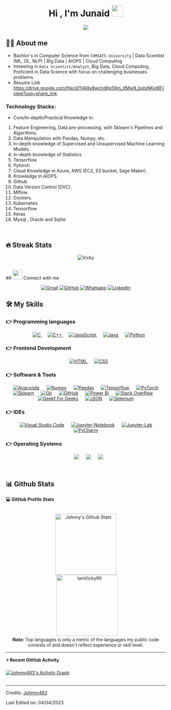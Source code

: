<h1 align="center">Hi , I'm Junaid <img src="https://media.giphy.com/media/hvRJCLFzcasrR4ia7z/giphy.gif" width="35"></h1>
<p align="center">
  <a href="https://github.com/IamVicky90"><img src="https://readme-typing-svg.herokuapp.com?lines=Computer+Science+Student;Aspiring%20Data%20Scientist%20(ML,%20DL,%20NLP);Cloud+Computing;AIOPS;Always%20learning%20new%20things&center=true&width=500&height=50"></a>
</p>

## :sassy_man:  About me
- Bachlor's in Computer Science from `COMSATS University` | Data Scientist (ML, DL, NLP) | Big Data | AIOPS | Cloud Computing
- Intresting in `Data Scientist/Analyst`, Big Data, Cloud Computing, Proficient in Data Science with focus on challenging businesses problems.
- Resume Link https://drive.google.com/file/d/1VA9x8wclrd8g59m_IfMw9_bxbiNKvtRF/view?usp=share_link
### Technology Stacks:
- Core/In-depth/Practical Knowledge in:
1) Feature Engineering, Data pre-processing, with Sklearn's Pipelines and Algorithms.
2) Data Manipulation with Pandas, Numpy, etc.
3) In-depth knowledge of Supervised and Unsupervised Machine Learning Models.
4) In-depth knowledge of Statistics.
5) Tensorflow 
6) Pytorch.
7) Cloud Knowledge in  Azure, AWS (EC2, S3 bucket, Sage Maker)
8) Knowledge In AIOPS.
9) Github 
10) Data Version Control (DVC).
11) Mlflow.
12) Dockers.
13) Kubernetes.
14) Tensorflow
15) Keras
16) Mysql , Oracle and Sqlite

<br>

## 🔥 Streak Stats
<p align="center"><img src="https://github-readme-streak-stats.herokuapp.com/?user=IamVicky90&theme=algolia" alt="Vicky" /></p>

<br>
## <img src="https://media.giphy.com/media/iY8CRBdQXODJSCERIr/giphy.gif" width="30px"> Connect with me
<p align="center">
	<a href="mailto:mjunaid.72528@gmail.com"><img img src="https://img.shields.io/badge/gmail-%23EA4335.svg?style=plastic&logo=gmail&logoColor=white" alt="Gmail"/></a>
	<a href="https://github.com/Johnny463"><img src="https://img.shields.io/badge/github-%23181717.svg?style=plastic&logo=github&logoColor=white" alt="GitHub"/></a>
	<a href="https://wa.me/923124276180"><img src="https://img.shields.io/badge/whatsapp-%2325D366.svg?style=plastic&logo=whatsapp&logoColor=white" alt="Whatsapp"/></a>
	<a href="https://www.linkedin.com/in/muhammad-junaid-b93b57211/"><img src="https://img.shields.io/badge/linkedin-%230A66C2.svg?style=plastic&logo=linkedin&logoColor=white" alt="LinkedIn"/></a>
</p>

## 🛠️ My Skills

### 👉 Programming languages

<p align="center"> 
  &emsp; 
  <a href="https://www.cprogramming.com/" target="_blank"> 
    <img alt="C" src="https://img.shields.io/badge/C%20-%232370ED.svg?style=plastic&logo=c&logoColor=white">
  </a> 
  &emsp;
  <a href="https://www.w3schools.com/cpp/" target="_blank"> 
    <img alt="C++" src="https://img.shields.io/badge/C++%20-%2300599C.svg?style=plastic&logo=c%2B%2B&logoColor=white">
  </a> 
  &emsp;
  <a href="https://developer.mozilla.org/en-US/docs/Web/JavaScript" target="_blank"> 
     <img alt="JavaScript" src="https://img.shields.io/badge/JavaScript%20-%23F7DF1E.svg?style=plastic&logo=javascript&logoColor=black">
   </a>
  &emsp;
  <a href="https://www.java.com" target="_blank"> 
    <img alt="Java" src="https://img.shields.io/badge/Java-%23007396.svg?style=plastic&logo=java&logoColor=white">
  </a>
  &emsp;
   <a href="https://www.python.org" target="_blank">
    <img alt="Python" src="https://img.shields.io/badge/Python%20-%2314354C.svg?style=plastic&logo=python&logoColor=white">
  </a>
</p>

### 👉 Frontend Development
<p align="center"> 
  &emsp; 
  <a href="https://www.w3.org/html/" target="_blank"> 
   <img alt="HTML" src="https://img.shields.io/badge/HTML5%20-%23E34F26.svg?style=plastic&logo=html5&logoColor=white">
  </a>   
  &emsp;
  <a href="https://www.w3schools.com/css/" target="_blank">
    <img alt="CSS" src="https://img.shields.io/badge/CSS%20-%231572B6.svg?style=plastic&logo=css3&logoColor=white">
  </a> 
</p>

 ### 👉 Software & Tools
 
<p align="center">
  &emsp;
    <a href="#"><img alt="Anaconda" src="https://img.shields.io/badge/Anaconda%20-%2343B02A.svg?style=plastic&logo=Anaconda&logoColor=white"></a>
  &emsp;
    <a href="#"><img alt="Numpy" src="https://img.shields.io/badge/Numpy%20-%2334A853.svg?style=plastic&logo=Numpy&logoColor=white"></a>
  &emsp;
    <a href="#"><img alt="Pandas" src="https://img.shields.io/badge/Pandas%20-%2343B02A.svg?style=plastic&logo=Pandas&logoColor=white"></a>
  &emsp;
    <a href="#"><img alt="Tensorflow" src="https://img.shields.io/badge/Tensorflow%20-%23F05033.svg?style=plastic&logo=Tensorflow&logoColor=white"></a>
  &emsp;
    <a href="#"><img alt="PyTorch" src="https://img.shields.io/badge/PyTorch%20-%FE7A16.svg?style=plastic&logo=PyTorch&logoColor=white"></a>
  &emsp;
    <a href="#"><img alt="Sklearn" src="https://img.shields.io/badge/Sklearn%20-%23000000.svg?style=plastic&logo=Sklearn&logoColor=white"></a>
  &emsp;
    <a href="#"><img alt="Git" src="https://img.shields.io/badge/Git%20-%23F05033.svg?style=plastic&logo=git&logoColor=white"></a>
  &emsp;
    <a href="#"><img alt="GitHub" src="https://img.shields.io/badge/github-%23181717.svg?style=plastic&logo=github&logoColor=white"></a>
  &emsp;
    <a href="#"><img alt="Power Bi" src="https://img.shields.io/badge/Power-Bi%20-%2334A853.svg?style=plastic&logo=Power-Bi&logoColor=white"></a>
  &emsp;
    <a href="#"><img alt="Stack Overflow" src="https://img.shields.io/badge/-Stack%20Overflow-FE7A16?style=plastic&logo=stack-overflow&logoColor=white"></a>
  &emsp;
    <a href="#"><img alt="Geekf For Geeks" src="https://img.shields.io/badge/geeksforgeeks-%230F9D58.svg?style=plastic&logo=geeksforgeeks&logoColor=white"></a>
  &emsp;
    <a href="#"><img alt="JSON" img src="https://img.shields.io/badge/json-%23000000.svg?style=plastic&logo=json&logoColor=white"></a>
  &emsp;
    <a href="#"><img alt="Selenium" src="https://img.shields.io/badge/selenium-%2343B02A.svg?&style=plastic&logo=selenium&logoColor=white"></a>
</p>

 ### 👉 IDEs
 
<p align="center">
  &emsp;
    <a href="#"><img alt="Visual Studio Code" src="https://img.shields.io/badge/Visual%20Studio%20Code-0078d7.svg?style=plastic&logo=visual-studio-code&logoColor=white"></a>
  &emsp;
    <a href="#"><img alt="Jupyter-Notebook" src="https://img.shields.io/badge/Jupyter-Notebook-%23000000.svg?style=plastic&logo=Jupyter-Notebook&logoColor=white" /></a>
  &emsp;
    <a href="#"><img alt="Jupyter-Lab" src="https://img.shields.io/badge/Jupyter-Lab-%2366595C.svg?&style=plastic&logo=Jupyter-Lab&logoColor=white" /></a>
  &emsp;
    <a href="#"><img alt="PyCharm" src="https://img.shields.io/badge/PyCharm%20ide-%232C2255.svg?&style=plastic&logo=PyCharm%20ide&logoColor=white" /></a>
</p>

 ### 👉 Operating Systems
 
<p align="center">
  &emsp;
    <a href="#"><img src="https://img.shields.io/badge/Linux-FCC624?style=plastic&logo=linux&logoColor=black"></a>
  &emsp;
    <a href="#"><img src="https://img.shields.io/badge/Ubuntu-E95420?style=plastic&logo=ubuntu&logoColor=white"></a>
  &emsp;
    <a href="#"><img src="https://img.shields.io/badge/Windows-0078D6?style=plastic&logo=windows&logoColor=white"></a>

</p>

<br/>

## 📊 Github Stats



  <summary><b>💻 GitHub Profile Stats</b></summary>
  <br/>
  <p align="center">
    <a href="https://github.com/anuraghazra/github-readme-stats"><img alt="Johnny's Github Stats" src="https://github-readme-stats.vercel.app/api?username=IamVicky90&show_icons=true&count_private=true&theme=algolia" height="192px"/></a>
<br/>
  &nbsp;
	  <img src="https://github-readme-stats.vercel.app/api/top-langs?username=IamVicky90&langs_count=10&show_icons=true&locale=en&layout=compact&theme=algolia" alt="IamVicky90" height="192px"/>
  <br/>
  <b>Note:</b> Top languages is only a metric of the languages my public code consists of and doesn't reflect experience or skill level.
  </p>

----

  <summary><b>⚡ Recent GitHub Activity</b></summary>
  <br/>
   <a href="https://github.com/IamVicky90"><img alt="Johnny463's Activity Graph" src="https://activity-graph.herokuapp.com/graph?username=IamVicky90&custom_title=IamVicky90's%20Contribution%20Graph&theme=react-dark" /></a>
  <br/>


<br/>

-----
Credits: [Johnny463](https://github.com/Johnny463)

Last Edited on: 04/04/2023
